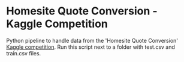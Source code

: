 # Homesite Quote Conversion - Kaggle Competition

Python pipeline to handle data from the 'Homesite Quote Conversion' [Kaggle competition](https://www.kaggle.com/c/homesite-quote-conversion/). 
Run this script next to a folder with test.csv and train.csv files.